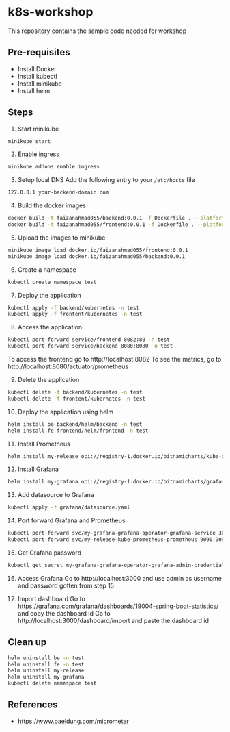 # k8s-workshop
This repository contains the sample code needed for workshop

## Pre-requisites
- Install Docker
- Install kubectl
- Install minikube
- Install helm

## Steps
1. Start minikube
```bash
minikube start
```

2. Enable ingress
```bash
minikube addons enable ingress
```

3. Setup local DNS
Add the following entry to your `/etc/hosts` file
```bash
127.0.0.1 your-backend-domain.com
```

4. Build the docker images
```bash
docker build -t faizanahmad055/backend:0.0.1 -f Dockerfile . --platform="linux/amd64"
docker build -t faizanahmad055/frontend:0.0.1 -f Dockerfile . --platform="linux/amd64"
```

5. Upload the images to minikube
```bash
minikube image load docker.io/faizanahmad055/frontend:0.0.1
minikube image load docker.io/faizanahmad055/backend:0.0.1
```

6. Create a namespace
```bash
kubectl create namespace test
```

7. Deploy the application
```bash
kubectl apply -f backend/kubernetes -n test
kubectl apply -f frontent/kubernetes -n test
```

8. Access the application
```bash
kubectl port-forward service/frontend 8082:80 -n test
kubectl port-forward service/backend 8080:8080 -n test
```
To access the frontend go to http://localhost:8082
To see the metrics, go to http://localhost:8080/actuator/prometheus


9. Delete the application
```bash
kubectl delete -f backend/kubernetes -n test
kubectl delete -f frontent/kubernetes -n test
```

10. Deploy the application using helm
```bash
helm install be backend/helm/backend -n test
helm install fe frontend/helm/frontend -n test
```

11. Install Prometheus
```bash
helm install my-release oci://registry-1.docker.io/bitnamicharts/kube-prometheus
```

12. Install Grafana
```bash
helm install my-grafana oci://registry-1.docker.io/bitnamicharts/grafana-operator
```

13. Add datasource to Grafana
```bash
kubectl apply -f grafana/datasource.yaml
```

14. Port forward Grafana and Prometheus
```bash
kubectl port-forward svc/my-grafana-grafana-operator-grafana-service 3000:3000
kubectl port-forward svc/my-release-kube-prometheus-prometheus 9090:9090
```

15. Get Grafana password
```bash
kubectl get secret my-grafana-grafana-operator-grafana-admin-credentials --namespace default -o jsonpath="{.data.GF_SECURITY_ADMIN_PASSWORD}" | base64 -d
```

16. Access Grafana
Go to http://localhost:3000 and use admin as username and password gotten from step 15

17. Import dashboard
Go to https://grafana.com/grafana/dashboards/19004-spring-boot-statistics/ and copy the dashboard id
Go to http://localhost:3000/dashboard/import and paste the dashboard id


## Clean up
```bash
helm uninstall be -n test
helm uninstall fe -n test
helm uninstall my-release
helm uninstall my-grafana
kubectl delete namespace test
```

## References
- https://www.baeldung.com/micrometer
